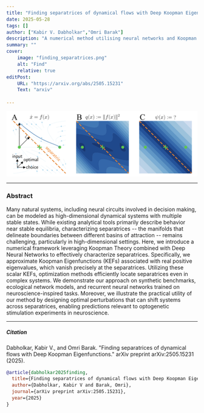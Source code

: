 ```yaml
---
title: "Finding separatrices of dynamical flows with Deep Koopman Eigenfunctions" 
date: 2025-05-28
tags: []
author: ["Kabir V. Dabholkar","Omri Barak"]
description: "A numerical method utilising neural networks and Koopman theory to find separatrices of dynamical systems." 
summary: "" 
cover:
    image: "finding_separatrices.png"
    alt: "Find"
    relative: true
editPost:
    URL: "https://arxiv.org/abs/2505.15231"
    Text: "arxiv"

---
```


![Finding separatrices of dynamical flows with Deep Koopman Eigenfunctions](finding_separatrices.png)


---

### Abstract

Many natural systems, including neural circuits involved in decision making, can be modeled as high-dimensional dynamical systems with multiple stable states. While existing analytical tools primarily describe behavior near stable equilibria, characterizing separatrices -- the manifolds that delineate boundaries between different basins of attraction -- remains challenging, particularly in high-dimensional settings. Here, we introduce a numerical framework leveraging Koopman Theory combined with Deep Neural Networks to effectively characterize separatrices. Specifically, we approximate Koopman Eigenfunctions (KEFs) associated with real positive eigenvalues, which vanish precisely at the separatrices. Utilizing these scalar KEFs, optimization methods efficiently locate separatrices even in complex systems. We demonstrate our approach on synthetic benchmarks, ecological network models, and recurrent neural networks trained on neuroscience-inspired tasks. Moreover, we illustrate the practical utility of our method by designing optimal perturbations that can shift systems across separatrices, enabling predictions relevant to optogenetic stimulation experiments in neuroscience.

---

##### Citation 

Dabholkar, Kabir V., and Omri Barak. "Finding separatrices of dynamical flows with Deep Koopman Eigenfunctions." arXiv preprint arXiv:2505.15231 (2025).

```BibTeX
@article{dabholkar2025finding,
  title={Finding separatrices of dynamical flows with Deep Koopman Eigenfunctions},
  author={Dabholkar, Kabir V and Barak, Omri},
  journal={arXiv preprint arXiv:2505.15231},
  year={2025}
}
```

